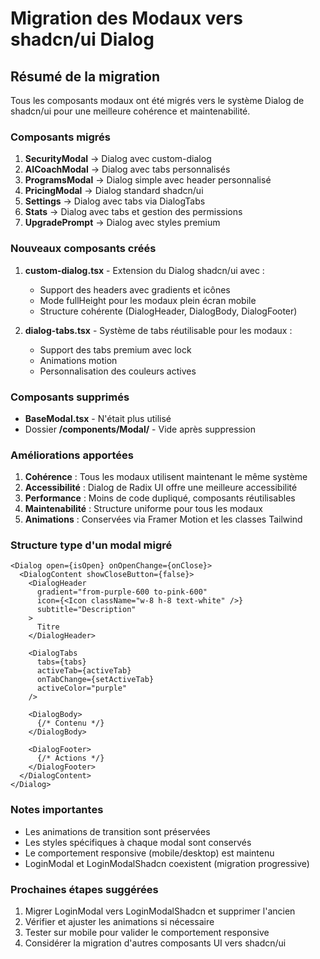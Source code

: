 # Migration des Modaux vers shadcn/ui Dialog

## Résumé de la migration

Tous les composants modaux ont été migrés vers le système Dialog de shadcn/ui pour une meilleure cohérence et maintenabilité.

### Composants migrés

1. **SecurityModal** → Dialog avec custom-dialog
2. **AICoachModal** → Dialog avec tabs personnalisés
3. **ProgramsModal** → Dialog simple avec header personnalisé
4. **PricingModal** → Dialog standard shadcn/ui
5. **Settings** → Dialog avec tabs via DialogTabs
6. **Stats** → Dialog avec tabs et gestion des permissions
7. **UpgradePrompt** → Dialog avec styles premium

### Nouveaux composants créés

1. **custom-dialog.tsx** - Extension du Dialog shadcn/ui avec :
   - Support des headers avec gradients et icônes
   - Mode fullHeight pour les modaux plein écran mobile
   - Structure cohérente (DialogHeader, DialogBody, DialogFooter)

2. **dialog-tabs.tsx** - Système de tabs réutilisable pour les modaux :
   - Support des tabs premium avec lock
   - Animations motion
   - Personnalisation des couleurs actives

### Composants supprimés

- **BaseModal.tsx** - N'était plus utilisé
- Dossier **/components/Modal/** - Vide après suppression

### Améliorations apportées

1. **Cohérence** : Tous les modaux utilisent maintenant le même système
2. **Accessibilité** : Dialog de Radix UI offre une meilleure accessibilité
3. **Performance** : Moins de code dupliqué, composants réutilisables
4. **Maintenabilité** : Structure uniforme pour tous les modaux
5. **Animations** : Conservées via Framer Motion et les classes Tailwind

### Structure type d'un modal migré

```tsx
<Dialog open={isOpen} onOpenChange={onClose}>
  <DialogContent showCloseButton={false}>
    <DialogHeader
      gradient="from-purple-600 to-pink-600"
      icon={<Icon className="w-8 h-8 text-white" />}
      subtitle="Description"
    >
      Titre
    </DialogHeader>
    
    <DialogTabs
      tabs={tabs}
      activeTab={activeTab}
      onTabChange={setActiveTab}
      activeColor="purple"
    />
    
    <DialogBody>
      {/* Contenu */}
    </DialogBody>
    
    <DialogFooter>
      {/* Actions */}
    </DialogFooter>
  </DialogContent>
</Dialog>
```

### Notes importantes

- Les animations de transition sont préservées
- Les styles spécifiques à chaque modal sont conservés
- Le comportement responsive (mobile/desktop) est maintenu
- LoginModal et LoginModalShadcn coexistent (migration progressive)

### Prochaines étapes suggérées

1. Migrer LoginModal vers LoginModalShadcn et supprimer l'ancien
2. Vérifier et ajuster les animations si nécessaire
3. Tester sur mobile pour valider le comportement responsive
4. Considérer la migration d'autres composants UI vers shadcn/ui